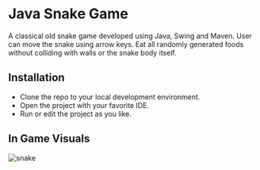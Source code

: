 # Java Snake Game
A classical old snake game developed using Java, Swing and Maven. User can move the snake using arrow keys. Eat all randomly generated foods without colliding with walls or the snake body itself.

## Installation

 - Clone the repo to your local development environment.
 - Open the project with your favorite IDE.
 - Run or edit the project as you like.
 
 ## In Game Visuals
![snake](https://github.com/smysamet/java-snake-game/assets/56392902/50676911-1a8f-464f-9c82-34df01ed18ab)
